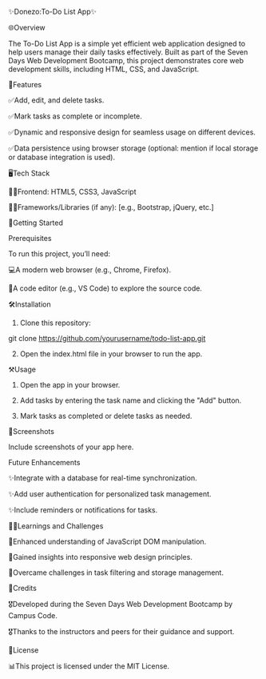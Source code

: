 ✨Donezo:To-Do List App✨

🌐Overview

The To-Do List App is a simple yet efficient web application designed to help users manage their daily tasks effectively. Built as part of the Seven Days Web Development Bootcamp, this project demonstrates core web development skills, including HTML, CSS, and JavaScript.

🎯Features

✅Add, edit, and delete tasks.

✅Mark tasks as complete or incomplete.

✅Dynamic and responsive design for seamless usage on different devices.

✅Data persistence using browser storage (optional: mention if local storage or database integration is used).


🖥️Tech Stack

🧑‍🔧Frontend: HTML5, CSS3, JavaScript

🧑‍🔧Frameworks/Libraries (if any): [e.g., Bootstrap, jQuery, etc.]


📌Getting Started

Prerequisites

To run this project, you’ll need:

💻A modern web browser (e.g., Chrome, Firefox).

👾A code editor (e.g., VS Code) to explore the source code.


🛠️Installation

1. Clone this repository:

git clone https://github.com/yourusername/todo-list-app.git


2. Open the index.html file in your browser to run the app.



⚒️Usage

1. Open the app in your browser.


2. Add tasks by entering the task name and clicking the "Add" button.


3. Mark tasks as completed or delete tasks as needed.



📱Screenshots

Include screenshots of your app here.

Future Enhancements

✨Integrate with a database for real-time synchronization.

✨Add user authentication for personalized task management.

✨Include reminders or notifications for tasks.


⛓️‍💥Learnings and Challenges

💪Enhanced understanding of JavaScript DOM manipulation.

💪Gained insights into responsive web design principles.

💪Overcame challenges in task filtering and storage management.


🎯Credits

🎖️Developed during the Seven Days Web Development Bootcamp by Campus Code.

🎖️Thanks to the instructors and peers for their guidance and support.


🌟License

📊This project is licensed under the MIT License.
